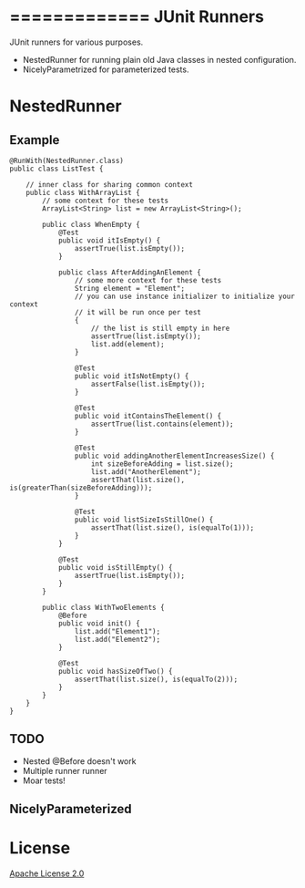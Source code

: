 =============
JUnit Runners
=============

JUnit runners for various purposes.

- NestedRunner for running plain old Java classes in nested configuration.
- NicelyParametrized for parameterized tests.

NestedRunner
============

Example
-------

    @RunWith(NestedRunner.class)
    public class ListTest {
    
        // inner class for sharing common context
        public class WithArrayList {
            // some context for these tests
            ArrayList<String> list = new ArrayList<String>();

            public class WhenEmpty {
                @Test
                public void itIsEmpty() {
                    assertTrue(list.isEmpty());
                }
                    
                public class AfterAddingAnElement {
                    // some more context for these tests
                    String element = "Element";
                    // you can use instance initializer to initialize your context
                    // it will be run once per test
                    {                            
                        // the list is still empty in here
                        assertTrue(list.isEmpty());
                        list.add(element);
                    }
                    
                    @Test
                    public void itIsNotEmpty() {
                        assertFalse(list.isEmpty());
                    }
                    
                    @Test
                    public void itContainsTheElement() {              
                        assertTrue(list.contains(element));
                    }
                    
                    @Test
                    public void addingAnotherElementIncreasesSize() {
                        int sizeBeforeAdding = list.size();
                        list.add("AnotherElement");
                        assertThat(list.size(), is(greaterThan(sizeBeforeAdding)));                        
                    }
                    
                    @Test
                    public void listSizeIsStillOne() {
                        assertThat(list.size(), is(equalTo(1)));
                    }
                }
                
                @Test
                public void isStillEmpty() {
                    assertTrue(list.isEmpty());              
                }
            }
            
            public class WithTwoElements {
                @Before
                public void init() {
                    list.add("Element1");
                    list.add("Element2");
                }
                    
                @Test
                public void hasSizeOfTwo() {
                    assertThat(list.size(), is(equalTo(2)));
                }
            }
        }
    }

TODO
----

- Nested @Before doesn't work
- Multiple runner runner
- Moar tests!


NicelyParameterized
-------------------


License
=======

[Apache License 2.0](../../blob/master/junit-runners/LICENSE)
